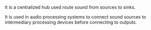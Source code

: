 It is a centralized hub used route sound from sources to sinks.

It is used in audio processing systems to connect sound sources to intermediary processing devices before connecting to outputs.